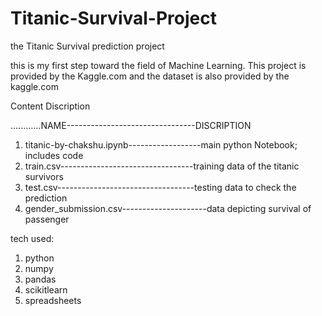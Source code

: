 # Titanic-Survival-Project
the Titanic Survival prediction project

this is my first step toward the field of Machine Learning. This project is provided by the Kaggle.com and the dataset is also provided by the kaggle.com

Content Discription

............NAME--------------------------------DISCRIPTION
1. titanic-by-chakshu.ipynb------------------main python Notebook; includes code
2. train.csv---------------------------------training data of the titanic survivors
3. test.csv----------------------------------testing data to check the prediction
4. gender_submission.csv---------------------data depicting survival of passenger



tech used:
1. python
2. numpy
3. pandas 
4. scikitlearn
5. spreadsheets
